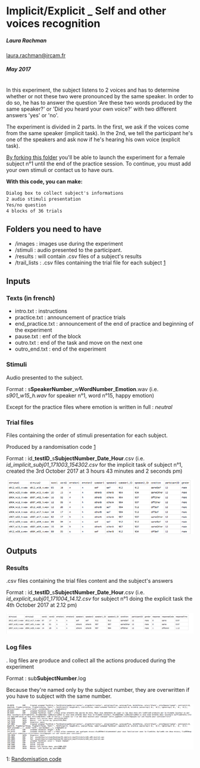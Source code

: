 # Implicit/Explicit _ Self and other voices recognition
##### Laura Rachman 
laura.rachman@ircam.fr
##### May 2017

# 

In this experiment, the subject listens to 2 voices and has to determine whether or not these two were pronounced by the same speaker. In order to do so, he has to answer the question 'Are these two words produced by the same speaker?' or 'Did you heard your own voice?' with two different answers 'yes' or 'no'.

The experiment is divided in 2 parts. In the first, we ask if the voices come from the same speaker (implicit task). In the 2nd, we tell the participant he's one of the speakers and ask now if he's hearing his own voice (explicit task).


[By forking this folder](https://github.com/creamlab/Cream_Code/tree/master/Implicit%20Explicit/Experience#fork-destination-box) you'll be able to launch the experiment for a female subject n°1 until the end of the practice session. To continue, you must add your own stimuli or contact us to have ours.

**With this code, you can make:**

	Dialog box to collect subject's informations
	2 audio stimuli presentation
	Yes/no question
	4 blocks of 36 trials

## Folders you need to have

- /images : images use during the experiment
- /stimuli : audio presented to the participant. 
- /results : will contain .csv files of a subject's results
- /trail\_lists : .csv files containing the trial file for each subject [1](https://github.com/creamlab/...)

## Inputs

### Texts (in french)
- intro.txt : instructions
- practice.txt : announcement of practice trials
- end\_practice.txt : announcement of the end of practice and beginning of the experiment
- pause.txt : enf of the block
- outro.txt : end of the task and move on the next one
- outro\_end.txt : end of the experiment



### Stimuli
Audio presented to the subject.

Format : s**SpeakerNumber**\_w**WordNumber**\_**Emotion**.wav (i.e. *s901\_w15\_h.wav* for speaker n°1, word n°15, happy emotion) 

Except for the practice files where emotion is written in full : *neutral*

### Trial files
Files containing the order of stimuli presentation for each subject.

Produced by a randomisation code [1](https://github.com/creamlab/...)

Format : id\_**testID**\_s**SubjectNumber**\_**Date**\_**Hour**.csv (i.e. *id\_implicit\_subj01\_171003\_154302.csv* for the implicit task of subject n°1, created the 3rd October 2017 at 3 hours 43 minutes and 2 seconds pm)

![Trial File](https://github.com/creamlab/Cream_Code/blob/master/Images/TrialFile.png)

## Outputs

### Results
.csv files containing the trial files content and the subject's answers

Format : id\_**testID**\_s**SubjectNumber**\_**Date**\_**Hour**.csv (i.e. *id\_explicit\_subj01\_171004\_14.12.csv* for subject n°1 doing the explicit task the 4th October 2017 at 2.12 pm)

![Results File](https://github.com/creamlab/Cream_Code/blob/master/Images/Results.png)
### Log files
. log files are produce and collect all the actions produced during the experiment

Format : sub**SubjectNumber**.log

Because they're named only by the subject number, they are overwritten if you have to subject with the same number.

![Log File](https://github.com/creamlab/Cream_Code/blob/master/Images/Log.png)

1: [Randomisation code](https://github.com/creamlab/...)


